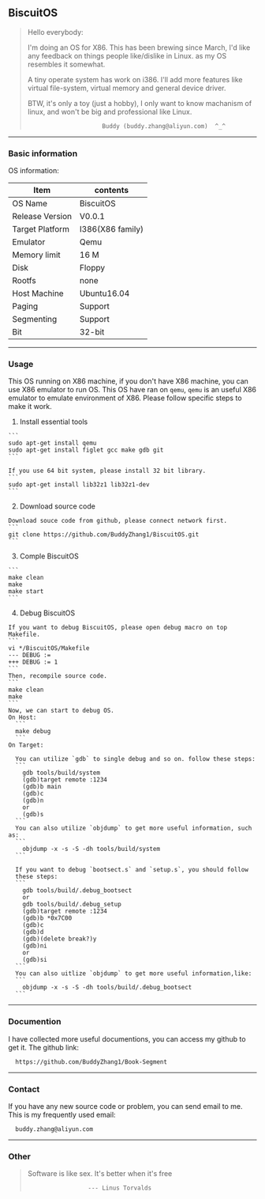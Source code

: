 BiscuitOS
--------------------------------------------

> Hello everybody:
>
> I'm doing an OS for X86.
> This has been brewing since March, I'd like any feedback on things
> people like/dislike in Linux. as my OS resembles it somewhat.
>
> A tiny operate system has work on i386. I'll add more features like 
> virtual file-system, virtual memory and general device driver.
>
> BTW, it's only a toy (just a hobby), I only want to know machanism of linux,
> and won't be big and professional like Linux.
>
>                          Buddy (buddy.zhang@aliyun.com)  ^_^
> 

----------------------------------------------

### Basic information

  OS information:

  | Item                    | contents                      | 
  | ----------------------- | ----------------------------- |
  | OS Name                 | BiscuitOS                     |
  | Release Version         | V0.0.1                        |
  | Target Platform         | I386(X86 family)              |
  | Emulator                | Qemu                          |
  | Memory limit            | 16 M                          |
  | Disk                    | Floppy                        |
  | Rootfs                  | none                          |
  | Host Machine            | Ubuntu16.04                   |
  | Paging                  | Support                       |
  | Segmenting              | Support                       |
  | Bit                     | 32-bit                        |

-------------------------------------------------

### Usage

  This OS running on X86 machine, if you don't have X86 machine, you 
  can use X86 emulator to run OS. This OS have ran on `qemu`, `qemu` is 
  an useful X86 emulator to emulate environment of X86. Please follow 
  specific steps to make it work.

  1. Install essential tools

    ```
	sudo apt-get install qemu
	sudo apt-get install figlet gcc make gdb git
	```

	If you use 64 bit system, please install 32 bit library.
	```
	sudo apt-get install lib32z1 lib32z1-dev
	```

  2. Download source code

    Download souce code from github, please connect network first.
	```
	git clone https://github.com/BuddyZhang1/BiscuitOS.git
	```

  3. Comple BiscuitOS
  
	```
    make clean  
    make 
    make start
    ```

  4. Debug BiscuitOS

    If you want to debug BiscuitOS, please open debug macro on top Makefile.
	```
	vi */BiscuitOS/Makefile
	--- DEBUG := 
	+++ DEBUG := 1
	```
	Then, recompile source code.
	```
	make clean
	make
	```
	Now, we can start to debug OS.
	On Host:
      ```
      make debug
      ```
    On Target:

	  You can utilize `gdb` to single debug and so on. follow these steps:
	  ```
	    gdb tools/build/system
	    (gdb)target remote :1234
	    (gdb)b main
	    (gdb)c
	    (gdb)n
	    or 
	    (gdb)s
	  ```
	  You can also utilize `objdump` to get more useful information, such as:
	  ```
	    objdump -x -s -S -dh tools/build/system
	  ```

	  If you want to debug `bootsect.s` and `setup.s`, you should follow
	  these steps:
      ```
        gdb tools/build/.debug_bootsect
	    or 
        gdb tools/build/.debug_setup
        (gdb)target remote :1234
        (gdb)b *0x7C00
        (gdb)c
        (gdb)d
	    (gdb)(delete break?)y
	    (gdb)ni
	    or 
	    (gdb)si
      ```
	  You can also uitlize `objdump` to get more useful information,like:
	  ```
	    objdump -x -s -S -dh tools/build/.debug_bootsect
	  ```

--------------------------------------------------

### Documention

  I have collected more useful documentions, you can access my github to 
  get it. The github link:
  ```
    https://github.com/BuddyZhang1/Book-Segment
  ```

---------------------------------------------------

### Contact

  If you have any new source code or problem, you can send email to me.
  This is my frequently used email:
  ```
    buddy.zhang@aliyun.com
  ```
----------------------------------------------------

### Other

  > Software is like sex. It's better when it's free
  >
  >                      --- Linus Torvalds

